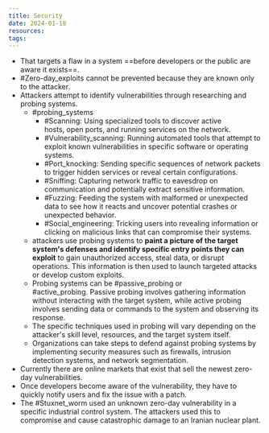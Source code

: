 ```yaml
---
title: Security
date: 2024-01-18
resources: 
tags:
---
```

- That targets a flaw in a system ==before developers or the public are aware it exists==.
- #Zero-day_exploits cannot be prevented because they are known only to the attacker.
- Attackers attempt to identify vulnerabilities through researching and probing systems.
	- #probing_systems
		- #Scanning: Using specialized tools to discover active hosts, open ports, and running services on the network.
		- #Vulnerability_scanning: Running automated tools that attempt to exploit known vulnerabilities in specific software or operating systems.
		- #Port_knocking: Sending specific sequences of network packets to trigger hidden services or reveal certain configurations.
		- #Sniffing: Capturing network traffic to eavesdrop on communication and potentially extract sensitive information.
		- #Fuzzing: Feeding the system with malformed or unexpected data to see how it reacts and uncover potential crashes or unexpected behavior.
		- #Social_engineering: Tricking users into revealing information or clicking on malicious links that can compromise their systems.
	- attackers use probing systems to **paint a picture of the target system's defenses and identify specific entry points they can exploit** to gain unauthorized access, steal data, or disrupt operations. This information is then used to launch targeted attacks or develop custom exploits.
	- Probing systems can be #passive_probing or #active_probing. Passive probing involves gathering information without interacting with the target system, while active probing involves sending data or commands to the system and observing its response.
	- The specific techniques used in probing will vary depending on the attacker's skill level, resources, and the target system itself.
	- Organizations can take steps to defend against probing systems by implementing security measures such as firewalls, intrusion detection systems, and network segmentation.
- Currently there are online markets that exist that sell the newest zero-day vulnerabilities.
- Once developers become aware of the vulnerability, they have to quickly notify users and fix the issue with a patch.
- The #Stuxnet_worm used an unknown zero-day vulnerability in a specific industrial control system. The attackers used this to compromise and cause catastrophic damage to an Iranian nuclear plant.